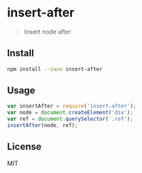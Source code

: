 # insert-after

> Insert node after

## Install

```sh
npm install --save insert-after
```

## Usage

```js
var insertAfter = require('insert-after');
var node = document.createElement('div');
var ref = document.querySelector('.ref');
insertAfter(node, ref);
```

## License

MIT
